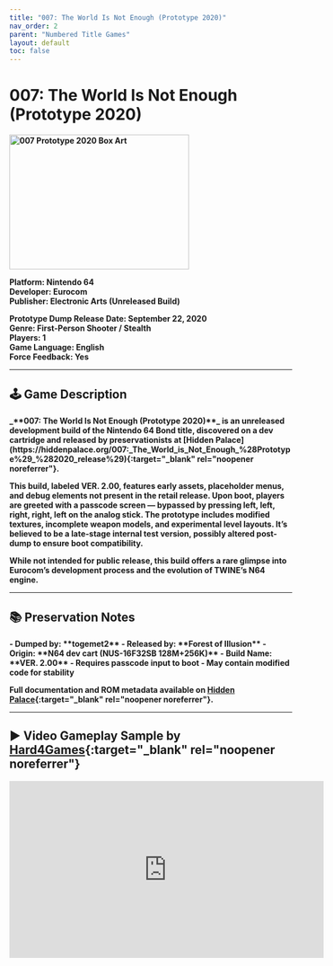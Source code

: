 ```yaml
---
title: "007: The World Is Not Enough (Prototype 2020)"
nav_order: 2
parent: "Numbered Title Games"
layout: default
toc: false
---
```


# 007: The World Is Not Enough (Prototype 2020)
<b>
<img src="https://raw.githubusercontent.com/TheGent/n64gamespedia/main/media/usa/007-the-world-is-not-enough-prototype-boxart.png" alt="007 Prototype 2020 Box Art" width="320" height="240" />

**Platform:** Nintendo 64  
**Developer:** Eurocom  
**Publisher:** Electronic Arts (Unreleased Build)

**Prototype Dump Release Date:** September 22, 2020  
**Genre:** First-Person Shooter / Stealth  
**Players:** 1  
**Game Language:** English  
**Force Feedback:** Yes

---

## 🕹️ Game Description
<b>
_**007: The World Is Not Enough (Prototype 2020)**_ is an unreleased development build of the Nintendo 64 Bond title, discovered on a dev cartridge and released by preservationists at [Hidden Palace](https://hiddenpalace.org/007:_The_World_is_Not_Enough_%28Prototype%29_%282020_release%29){:target="_blank" rel="noopener noreferrer"}.

This build, labeled **VER. 2.00**, features early assets, placeholder menus, and debug elements not present in the retail release. Upon boot, players are greeted with a passcode screen — bypassed by pressing **left, left, right, right, left** on the analog stick. The prototype includes modified textures, incomplete weapon models, and experimental level layouts. It’s believed to be a late-stage internal test version, possibly altered post-dump to ensure boot compatibility.

While not intended for public release, this build offers a rare glimpse into Eurocom’s development process and the evolution of TWINE’s N64 engine.

---

## 📚 Preservation Notes
<b>
- Dumped by: **togemet2**  
- Released by: **Forest of Illusion**  
- Origin: **N64 dev cart (NUS-16F32SB 128M+256K)**  
- Build Name: **VER. 2.00**  
- Requires passcode input to boot  
- May contain modified code for stability

Full documentation and ROM metadata available on [Hidden Palace](https://hiddenpalace.org/007:_The_World_is_Not_Enough_%28Prototype%29_%282020_release%29){:target="_blank" rel="noopener noreferrer"}.

---

## ▶️ Video Gameplay Sample by [Hard4Games](https://www.youtube.com/@Hard4Games){:target="_blank" rel="noopener noreferrer"}
<b>
<iframe width="560" height="315" src="https://www.youtube.com/embed/1gVvZzKXzZg" title="007 Prototype 2020 Gameplay - Hard4Games" frameborder="0" allowfullscreen></iframe>
